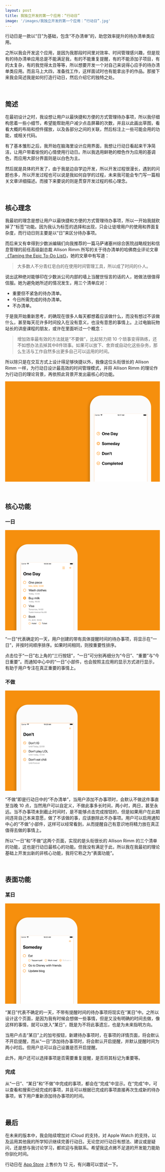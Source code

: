 ```yaml
---
layout: post
title: 我独立开发的第一个应用：“行动日”
image: '/images/我独立开发的第一个应用：“行动日”.jpg'
---
```


行动日是一款以“日”为基础，包含“不办清单”的，助您效率提升的待办清单类应用。

之所以我会开发这个应用，是因为我那段时间里对效率、时间管理感兴趣，但是现有的待办清单应用总是不能满足我，有的不能重复提醒，有的不能添加子项目，有的太复杂，有的我觉得太丑等等，所以想要开发一个对自己来说得心应手的待办清单类应用。而且马上大四，准备找工作，这样面试时也有能拿出手的作品。那接下来我会简述我是如何打造行动日，然后介绍它的独特之处。

<br/>

## 简述
在最初设计之时，我设想让用户以最快捷和方便的方式管理待办事项，所以我仔细构思着一些小细节，希望能帮助用户减少点击屏幕的次数，并且以此画出草图，看看大概的布局和控件摆放，以及各部分之间的关联，然后标注上一些可能会用的功能，或相关代码。 

有了基本雏形之后，我开始在脑海里设计应用界面，我想让行动日看起来干净简洁，让用户带着愉悦的心情使用行动日。所以我选用鲜艳的橙色作为应用的基调色，而应用大部分界面则是以白色为主。

然后就是具体的开发了，由于我是边自学边开发，所以开发过程很漫长，遇到的问题也多，所以开发过程也可以说是我如何自学的过程，未来我可能会专门写一篇相关文章详细描述。而接下来要说的则是贯穿开发过程的核心理念。

<br/>

## 核心理念
我最初的理念是想让用户以最快捷和方便的方式管理待办事项，所以一开始我就砍掉了“标签”功能。因为我认为标签的选择和出现，只会让徒增用户的使用和界面复杂度，而行动日则主要是以“日”来区分待办事项。

而后来又有幸得到少数派编辑们向我推荐的一篇马萨诸塞州综合医院战略规划和信息管理的前任高级副总裁 Allison Rimm 所写的关于待办清单的哈佛商业评论文章[《Taming the Epic To-Do List》](https://hbr.org/2018/03/taming-the-epic-to-do-list)，她的文章中有写道：

> 大多数人不分青红皂白的在使用时间管理工具，所以成了时间的仆人。

说出这种绝对能够印在少数派公司内部的墙上当醒世恒言的话的人，她做法很值得信服。她为避免她所述的情况发生，用三个清单应对：
* 重要但不紧急的待办清单。
* 今日所需完成的待办清单。
* 不办清单。

于是我开始重新思考，的确现在很多人每天都想着应该做什么，而没有想过不该做什么，甚至每天花许多时间投入在没有意义，也没有意思的事情上。上过电脑玩物站长的讲座课程的朋友，或许在里面听过一个概念：

> 增加效率最有效的方法就是“不要做”，比起努力把 10 个琐事变得熟练，还不如想办法去掉其中8件琐事。如果可以放下、舍弃或自动化这些杂务，那么生活与工作自然多出更多自己可以运用的时间。

所以除只是在交互方式上设计得足够快捷以外，我像这位头衔很长的 Allison Rimm 一样，为行动日设计最高效的时间管理模式，并将 Allison Rimm 的理论作为行动日的理论背景，再依照此背景开发出最核心的功能。

![home](/images/the-first-app-i-developed-independently-tododay/home.png)

<br/>

## 核心功能
### 一日

![oneday](/images/the-first-app-i-developed-independently-tododay/oneday.png)

“一日”代表确定的一天，用户创建的带有具体提醒时间的待办事项，将显示在“一日”，并按时间顺序排序。如果时间相同，则按重要性排序。

点击位于“一日”右上角的“三行按钮”，“一日”可分别再细分为“今日”、“重要”与“今日重要”。而通知中心中的“一日”小部件，也会按照主应用的显示方式进行显示，有助于用户专注在真正重要的事情上。

### 不做

![dont](/images/the-first-app-i-developed-independently-tododay/dont.png)

“不做”即是行动日中的“不办清单”，当用户添加不办事项时，会默认不做这件事直至当晚 10 点，当然用户可以自定义，不做此事多长时间，两小时，两日，甚至永远。当不办事项未到截止时间时，是不能够点击完成按钮的，但是如果用户在此期间违背自己本来意愿，做了不该做的事，应该删除此不办事项。用户可以启用通知中心的“不做”小部件，这样可以经常看到，从而提醒自己有意识地将精力放在真正值得去做的事情上。

所以“一日”和“不做”这两个页面，实现的是头衔很长的 Allison Rimm 的三个清单的功能，这也是行动日最核心的功能。但我没有满足于此，所以我在我最初的理论基础上开发出新的非核心功能，我将它称之为“表面功能”。

<br/>

## 表面功能
### 某日

![someday](/images/the-first-app-i-developed-independently-tododay/someday.png)

“某日”代表不确定的一天，不带有提醒时间的待办事项将现实在“某日”中。之所以设计这个页面，是因为我有时候会想做一些事情，但是又没有明确的时间去做，像这样的事情，就可以放入“某日”，既是为不将此事遗忘，也是为未来指明方向。

当用户点击“某日”上的加号按钮，新建待办事项时，在事项的详情页面，将会默认不开启提醒，而从“一日”添加待办事项时，将会默认开启提醒，并默认提醒时间为两小时后。但用户总可以自己设置是否开启提醒。

此外，用户还可以选择事项是否需要重复提醒，是否将其标记为重要等。

### 完成
从“一日”、“某日”和“不做”中完成的事项，都会在“完成”中显示。在“完成”中，可以查看和搜索已经完成的事项，并且可以根据已完成的事项直接再次生成新的待办事项，省下用户重新添加待办事项的时间。

<br/>

## 最后
在未来的版本中，我会陆续增加对 iCloud 的支持，对 Apple Watch 的支持，以及运用其他我的所学知识继续完善行动日。无论您对行动日有想法、建议或是疑问，还是想与我讨论学习，都欢迎与我联系。希望我这点微不足道的开发能力能助你驯化时间。

行动日在 [App Store](https://itunes.apple.com/cn/app/tododay-reminders-tasks-list/id1409990634?ls=1&mt=8) 上售价为 12 元，有兴趣可以尝试一下。

